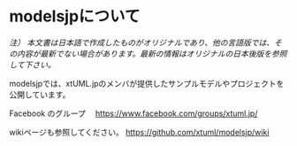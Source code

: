 # modelsjpについて

*注）
本文書は日本語で作成したものがオリジナルであり、他の言語版では、その内容が最新でない場合があります。最新の情報はオリジナルの日本後版を参照して下さい。*

modelsjpでは、xtUML.jpのメンバが提供したサンプルモデルやプロジェクトを公開しています。

Facebook のグループ　 https://www.facebook.com/groups/xtuml.jp/

wikiページも参照してください。
https://github.com/xtuml/modelsjp/wiki
